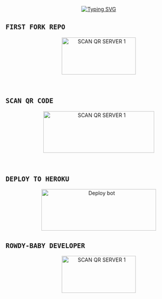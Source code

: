 <p align="center"> 
  <p align="center">
  <a href="https://git.io/typing-svg"><img src="https://readme-typing-svg.demolab.com?font=Bungee+Shade&size=25&pause=1000&background=FF000000&width=435&lines=THIS+IS+SONIC+MD+V2+;ROWDY-+BABY-+MD;CREATED+BY+MR-KALINDU ✔️" alt="Typing SVG" /></a>
</p>


## ```FIRST FORK REPO```
<p align = center > <a href="https://github.com/MR-KALINDU/ROWDY-BABY-MD/fork"><img align="center" src="https://i.ibb.co/x6hfmxC/Ephoto360-com-164f5e3dfbada5.jpg" alt="SCAN QR SERVER 1" height="100" width="200" /></a> </p> <br>

## ```SCAN QR CODE```
<p align = center > <a href="https://rowdy-baby-qr-94d785f490a0.herokuapp.com/"><img align="center" src="https://i.imgur.com/dzPTA6u.png" alt="SCAN QR SERVER 1" height="112" width="300" /></a> </p> <br>

## ```DEPLOY TO HEROKU```
<p align = center > <a href="https://heroku.com/deploy?template=https://github.com/MR-KALINDU/ROWDY-BABY-MD" target="blank"><img align="center" src="https://i.imgur.com/6rs61MY.png" alt="Deploy bot" height="112" width="310" /></a> </p>



## ```ROWDY-BABY DEVELOPER```
<p align = center > <a href="https://wa.me/+94758179948/"><img align="center" src="https://github.com/MR-KALINDU.png?size=200" alt="SCAN QR SERVER 1" height="100" width="200" /></a> </p> <br>


